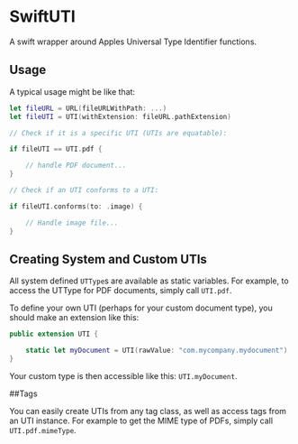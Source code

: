 # SwiftUTI

A swift wrapper around Apples Universal Type Identifier functions.

## Usage

A typical usage might be like that:

```Swift
let fileURL = URL(fileURLWithPath: ...)
let fileUTI = UTI(withExtension: fileURL.pathExtension)

// Check if it is a specific UTI (UTIs are equatable):

if fileUTI == UTI.pdf {

    // handle PDF document...
}

// Check if an UTI conforms to a UTI:

if fileUTI.conforms(to: .image) {

    // Handle image file...
}
```

## Creating  System and Custom UTIs

All system defined `UTType`s are available as static variables. For example, to access the UTType for PDF documents, simply call `UTI.pdf`.

To define your own UTI (perhaps for your custom document type), you should make an extension like this:

```Swift
public extension UTI {

    static let myDocument = UTI(rawValue: "com.mycompany.mydocument")
}
```

Your custom type is then accessible like this: `UTI.myDocument`.

##Tags

You can easily create UTIs from any tag class, as well as access tags from an UTI instance.  For example to get the MIME type of PDFs, simply call `UTI.pdf.mimeType`.

